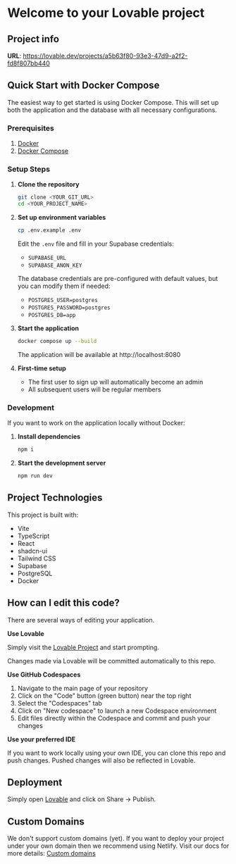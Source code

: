 
# Welcome to your Lovable project

## Project info

**URL**: https://lovable.dev/projects/a5b63f80-93e3-47d9-a2f2-fd8f807bb440

## Quick Start with Docker Compose

The easiest way to get started is using Docker Compose. This will set up both the application and the database with all necessary configurations.

### Prerequisites

1. [Docker](https://docs.docker.com/get-docker/)
2. [Docker Compose](https://docs.docker.com/compose/install/)

### Setup Steps

1. **Clone the repository**
   ```sh
   git clone <YOUR_GIT_URL>
   cd <YOUR_PROJECT_NAME>
   ```

2. **Set up environment variables**
   ```sh
   cp .env.example .env
   ```
   Edit the `.env` file and fill in your Supabase credentials:
   - `SUPABASE_URL`
   - `SUPABASE_ANON_KEY`

   The database credentials are pre-configured with default values, but you can modify them if needed:
   - `POSTGRES_USER=postgres`
   - `POSTGRES_PASSWORD=postgres`
   - `POSTGRES_DB=app`

3. **Start the application**
   ```sh
   docker compose up --build
   ```

   The application will be available at http://localhost:8080

4. **First-time setup**
   - The first user to sign up will automatically become an admin
   - All subsequent users will be regular members

### Development

If you want to work on the application locally without Docker:

1. **Install dependencies**
   ```sh
   npm i
   ```

2. **Start the development server**
   ```sh
   npm run dev
   ```

## Project Technologies

This project is built with:

- Vite
- TypeScript
- React
- shadcn-ui
- Tailwind CSS
- Supabase
- PostgreSQL
- Docker

## How can I edit this code?

There are several ways of editing your application.

**Use Lovable**

Simply visit the [Lovable Project](https://lovable.dev/projects/a5b63f80-93e3-47d9-a2f2-fd8f807bb440) and start prompting.

Changes made via Lovable will be committed automatically to this repo.

**Use GitHub Codespaces**

1. Navigate to the main page of your repository
2. Click on the "Code" button (green button) near the top right
3. Select the "Codespaces" tab
4. Click on "New codespace" to launch a new Codespace environment
5. Edit files directly within the Codespace and commit and push your changes

**Use your preferred IDE**

If you want to work locally using your own IDE, you can clone this repo and push changes. Pushed changes will also be reflected in Lovable.

## Deployment

Simply open [Lovable](https://lovable.dev/projects/a5b63f80-93e3-47d9-a2f2-fd8f807bb440) and click on Share -> Publish.

## Custom Domains

We don't support custom domains (yet). If you want to deploy your project under your own domain then we recommend using Netlify. Visit our docs for more details: [Custom domains](https://docs.lovable.dev/tips-tricks/custom-domain/)

